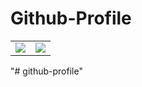 # Github-Profile

<center>
  <table>
    <tr>
      <td>
        <picture>
         <source
           srcset="https://github-readme-stats.vercel.app/api?username=kntg&show_icons=true&theme=dark"
           media="(prefers-color-scheme: dark)"
         />
         <source
           srcset="https://github-readme-stats.vercel.app/api?username=kntg&show_icons=true"
           media="(prefers-color-scheme: light), (prefers-color-scheme: no-preference)"
         />
         <img src="https://github-readme-stats.vercel.app/api?username=kntg&show_icons=true" />
       </picture>
      </td>
      <td>
        <picture>
         <source
           srcset="https://github-readme-stats.vercel.app/api/top-langs/?username=kntg&show_icons=true&theme=dark&layout=compact&langs_count=10&hide=html,tsql,scss,css"
           media="(prefers-color-scheme: dark)"
         />
         <source
           srcset="https://github-readme-stats.vercel.app/api/top-langs/?username=kntg&show_icons=true&layout=compact&langs_count=10&hide=html,tsql,scss,css"
           media="(prefers-color-scheme: light), (prefers-color-scheme: no-preference)"
         />
         <img src="https://github-readme-stats.vercel.app/api/top-langs/?username=kntg&show_icons=true&layout=compact&langs_count=10&hide=html,tsql,scss,css" />
       </picture>
      </td>
    </tr>   
  </table>
</center>"# github-profile" 

